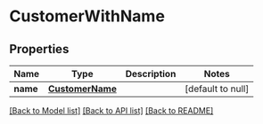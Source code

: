 # CustomerWithName
## Properties

| Name | Type | Description | Notes |
|------------ | ------------- | ------------- | -------------|
| **name** | [**CustomerName**](CustomerName.md) |  | [default to null] |

[[Back to Model list]](../README.md#documentation-for-models) [[Back to API list]](../README.md#documentation-for-api-endpoints) [[Back to README]](../README.md)

